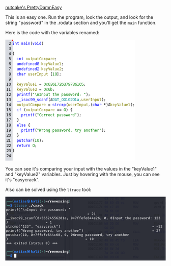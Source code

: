 [nutcake's PrettyDamnEasy](https://crackmes.one/crackme/5c11dcaf33c5d41e58e00578)

This is an easy one. Run the program, look the output, and look for the string "password" in the .rodata section and you'll get the `main` function.

Here is the code with the variables renamed:

![main](img/crackme_4_1.png)

You can see it's comparing your input with the values in the "keyValue1" and "keyValue2" variables. 
Just by hovering with the mouse, you can see it's "easycrack".

Also can be solved using the `ltrace` tool:

![ltrace](img/crackme_4_2.png)
